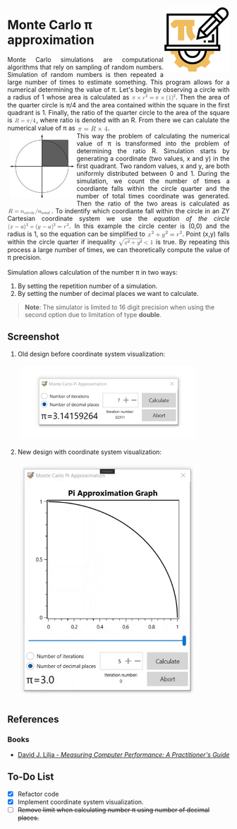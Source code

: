 <img width="150" align="right" title="PI icon" src="./resources/pi.png" alt_text="[Pi icons created by Freepik - Flaticon](https://www.flaticon.com/free-icons/mathematics_1875239)"></img>

# Monte Carlo π approximation
<p align="justify">Monte Carlo simulations are computational algorithms that rely on sampling of random numbers. Simulation of random numbers is then repeated a large number of times to estimate something. This program allows for a numerical determining the value of π. Let's begin by observing a circle with a radius of 1 whose area is calculated as <img style="vertical-align: -0.505ex" width="100" src="./resources/circle-area.png"></img>. Then the area of the quarter circle is π/4 and the area contained within the square in the first quadrant is 1. Finally, the ratio of the quarter circle to the area of the square is <img style="vertical-align: -0.505ex" width="50" src="./resources/ratio.png"></img>, where ratio is denoted with an R. From there we can calulate the numerical value of π as <img style="vertical-align: -0.505ex" width="70" src="./resources/pi_from_ratio.png"></img>.<br>
<img src="./resources/monte-carlo-circle.jpg" width="147" title="Figure used from David J. Lilja - Measuring Computer Performance: A Practitioner's Guide" align="left" hspace="5" vspace="5"> This way the problem of calculating the numerical value of π is transformed into the problem of determining the ratio R. Simulation starts by generating a coordinate (two values, x and y) in the first quadrant. Two random values, x and y, are both uniformly distributed between 0 and 1. During the simulation, we count the number of times a coordiante falls within the circle quarter and the number of total times coordinate was generated. Then the ratio of the two areas is calculated as <img style="vertical-align: -0.505ex" width="100" src="./resources/ratio-formula.png"></img>. To indentify which coordiante fall within the circle in an ZY Cartesian coordinate system we use the <i>equation of the circle</i> <img style="vertical-align: -0.505ex" width="140" src="./resources/equation-of-the-circle.png"></img>. In this example the circle center is (0,0) and the radius is 1, so the equation can be simplified to <img style="vertical-align: -0.505ex" width="80" src="./resources/equation-of-the-circle-2.png"></img>. Point (x,y) falls within the circle quarter if inequality <img style="vertical-align: -0.505ex" width="80" src="./resources/quarter-circle-condition.png"></img> is true. By repeating this process a large number of times, we can theoretically compute the value of π precision. <br><br>
Simulation allows calculation of the number π in two ways:
<ol>
  <li>By setting the repetition number of a simulation.</li>
  <li>By setting the number of decimal places we want to calculate.</li>
</ol> 
</p>

> **Note**: The simulator is limited to 16 digit precision when using the second option due to limitation of type **double**.

## Screenshot
<ol>
  <li>Old design before coordinate system visualization:
  <p><img width="400" src="./resources/screenshot.jpg?raw=true" align="centar" hspace="5" vspace="5"/></p></li>
  <li>New design with coordinate system visualization:
  <p><img src="./resources/pi-generator.gif?raw=true" width="400" title="Pi approx." align="centar" hspace="5" vspace="5"/></p></li>
</ol>

## References
### Books
<ul>
  <li><p align="justify"><a href="https://www.amazon.com/Measuring-Computer-Performance-Practitioners-Guide/dp/0521646707">David J. Lilja - <i>Measuring Computer Performance: A Practitioner's Guide</i></p></a></li>
</ul>

## To-Do List
- [x] Refactor code
- [x] Implement coordinate system visualization.
- [ ] ~~Remove limit when calculating number π using number of decimal places.~~